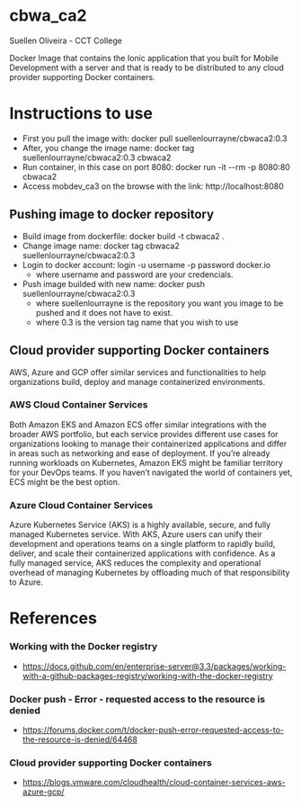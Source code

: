 # cbwa_ca2
Suellen Oliveira - CCT College

Docker Image that contains the Ionic application that you built for Mobile Development with a server and that is ready to be distributed to any cloud provider supporting Docker containers.

# Instructions to use
- First you pull the image with: docker pull suellenlourrayne/cbwaca2:0.3
- After, you change the image name: docker tag suellenlourrayne/cbwaca2:0.3 cbwaca2
- Run container, in this case on port 8080: docker run -it --rm -p 8080:80 cbwaca2
- Access mobdev_ca3 on the browse with the link: http://localhost:8080

## Pushing image to docker repository
- Build image from dockerfile: docker build -t cbwaca2 .
- Change image name: docker tag cbwaca2 suellenlourrayne/cbwaca2:0.3 
- Login to docker account: login -u username -p password docker.io 
    * where username and password are your credencials.
- Push image builded with new name: docker push suellenlourrayne/cbwaca2:0.3
    * where suellenlourrayne is the repository you want you image to be pushed and it does not have to exist. 
    * where 0.3 is the version tag name that you wish to use

## Cloud provider supporting Docker containers
AWS, Azure and GCP offer similar services and functionalities to help organizations build, deploy and manage containerized environments.

### AWS Cloud Container Services
Both Amazon EKS and Amazon ECS offer similar integrations with the broader AWS portfolio, but each service provides different use cases for organizations looking to manage their containerized applications and differ in areas such as networking and ease of deployment. If you’re already running workloads on Kubernetes, Amazon EKS might be familiar territory for your DevOps teams. If you haven’t navigated the world of containers yet, ECS might be the best option. 

### Azure Cloud Container Services
Azure Kubernetes Service (AKS) is a highly available, secure, and fully managed Kubernetes service. With AKS, Azure users can unify their development and operations teams on a single platform to rapidly build, deliver, and scale their containerized applications with confidence. As a fully managed service, AKS reduces the complexity and operational overhead of managing Kubernetes by offloading much of that responsibility to Azure.

# References
### Working with the Docker registry
- https://docs.github.com/en/enterprise-server@3.3/packages/working-with-a-github-packages-registry/working-with-the-docker-registry
### Docker push - Error - requested access to the resource is denied
- https://forums.docker.com/t/docker-push-error-requested-access-to-the-resource-is-denied/64468
### Cloud provider supporting Docker containers
- https://blogs.vmware.com/cloudhealth/cloud-container-services-aws-azure-gcp/